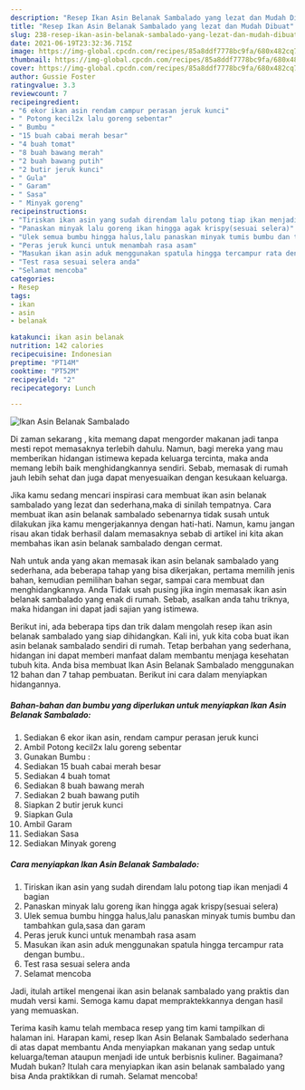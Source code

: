 ```yaml
---
description: "Resep Ikan Asin Belanak Sambalado yang lezat dan Mudah Dibuat"
title: "Resep Ikan Asin Belanak Sambalado yang lezat dan Mudah Dibuat"
slug: 238-resep-ikan-asin-belanak-sambalado-yang-lezat-dan-mudah-dibuat
date: 2021-06-19T23:32:36.715Z
image: https://img-global.cpcdn.com/recipes/85a8ddf7778bc9fa/680x482cq70/ikan-asin-belanak-sambalado-foto-resep-utama.jpg
thumbnail: https://img-global.cpcdn.com/recipes/85a8ddf7778bc9fa/680x482cq70/ikan-asin-belanak-sambalado-foto-resep-utama.jpg
cover: https://img-global.cpcdn.com/recipes/85a8ddf7778bc9fa/680x482cq70/ikan-asin-belanak-sambalado-foto-resep-utama.jpg
author: Gussie Foster
ratingvalue: 3.3
reviewcount: 7
recipeingredient:
- "6 ekor ikan asin rendam campur perasan jeruk kunci"
- " Potong kecil2x lalu goreng sebentar"
- " Bumbu "
- "15 buah cabai merah besar"
- "4 buah tomat"
- "8 buah bawang merah"
- "2 buah bawang putih"
- "2 butir jeruk kunci"
- " Gula"
- " Garam"
- " Sasa"
- " Minyak goreng"
recipeinstructions:
- "Tiriskan ikan asin yang sudah direndam lalu potong tiap ikan menjadi 4 bagian"
- "Panaskan minyak lalu goreng ikan hingga agak krispy(sesuai selera)"
- "Ulek semua bumbu hingga halus,lalu panaskan minyak tumis bumbu dan tambahkan gula,sasa dan garam"
- "Peras jeruk kunci untuk menambah rasa asam"
- "Masukan ikan asin aduk menggunakan spatula hingga tercampur rata dengan bumbu.."
- "Test rasa sesuai selera anda"
- "Selamat mencoba"
categories:
- Resep
tags:
- ikan
- asin
- belanak

katakunci: ikan asin belanak 
nutrition: 142 calories
recipecuisine: Indonesian
preptime: "PT14M"
cooktime: "PT52M"
recipeyield: "2"
recipecategory: Lunch

---
```



![Ikan Asin Belanak Sambalado](https://img-global.cpcdn.com/recipes/85a8ddf7778bc9fa/680x482cq70/ikan-asin-belanak-sambalado-foto-resep-utama.jpg)

Di zaman  sekarang , kita memang dapat mengorder makanan jadi tanpa mesti repot memasaknya terlebih dahulu. Namun, bagi mereka yang mau memberikan hidangan istimewa kepada keluarga tercinta, maka anda memang lebih baik menghidangkannya sendiri. Sebab, memasak di rumah jauh lebih sehat dan juga dapat menyesuaikan dengan kesukaan keluarga.

Jika kamu sedang mencari inspirasi cara membuat ikan asin belanak sambalado yang lezat dan sederhana,maka di sinilah tempatnya. Cara membuat ikan asin belanak sambalado  sebenarnya tidak susah untuk dilakukan jika kamu mengerjakannya dengan hati-hati. Namun, kamu jangan risau akan tidak berhasil dalam memasaknya 
sebab di artikel ini kita akan membahas ikan asin belanak sambalado dengan cermat.  



Nah untuk anda yang akan memasak ikan asin belanak sambalado yang sederhana, ada beberapa tahap yang bisa dikerjakan, pertama memilih jenis bahan, kemudian pemilihan bahan segar, sampai cara membuat dan menghidangkannya. Anda Tidak usah pusing jika ingin memasak ikan asin belanak sambalado yang enak di rumah. Sebab, asalkan anda  tahu triknya, maka hidangan ini dapat jadi sajian yang istimewa.

Berikut ini, ada beberapa tips dan trik dalam mengolah resep ikan asin belanak sambalado yang siap dihidangkan. Kali ini, yuk kita coba buat ikan asin belanak sambalado sendiri di rumah. Tetap berbahan yang sederhana, hidangan ini dapat memberi manfaat dalam membantu menjaga kesehatan tubuh kita. Anda bisa membuat Ikan Asin Belanak Sambalado menggunakan 12 bahan dan 7 tahap pembuatan. Berikut ini cara dalam menyiapkan hidangannya.

<!--inarticleads1-->

##### Bahan-bahan dan bumbu yang diperlukan untuk menyiapkan Ikan Asin Belanak Sambalado:

1. Sediakan 6 ekor ikan asin, rendam campur perasan jeruk kunci
1. Ambil  Potong kecil2x lalu goreng sebentar
1. Gunakan  Bumbu :
1. Sediakan 15 buah cabai merah besar
1. Sediakan 4 buah tomat
1. Sediakan 8 buah bawang merah
1. Sediakan 2 buah bawang putih
1. Siapkan 2 butir jeruk kunci
1. Siapkan  Gula
1. Ambil  Garam
1. Sediakan  Sasa
1. Sediakan  Minyak goreng




<!--inarticleads2-->

##### Cara menyiapkan Ikan Asin Belanak Sambalado:

1. Tiriskan ikan asin yang sudah direndam lalu potong tiap ikan menjadi 4 bagian
1. Panaskan minyak lalu goreng ikan hingga agak krispy(sesuai selera)
1. Ulek semua bumbu hingga halus,lalu panaskan minyak tumis bumbu dan tambahkan gula,sasa dan garam
1. Peras jeruk kunci untuk menambah rasa asam
1. Masukan ikan asin aduk menggunakan spatula hingga tercampur rata dengan bumbu..
1. Test rasa sesuai selera anda
1. Selamat mencoba




Jadi, itulah artikel mengenai  ikan asin belanak sambalado  yang praktis dan mudah versi kami. Semoga kamu dapat mempraktekkannya dengan hasil yang memuaskan. 

Terima kasih kamu telah membaca resep yang tim kami tampilkan di halaman ini. Harapan kami, resep  Ikan Asin Belanak Sambalado sederhana di atas dapat membantu Anda menyiapkan makanan yang sedap untuk keluarga/teman ataupun menjadi ide untuk berbisnis kuliner. Bagaimana? Mudah bukan? Itulah cara menyiapkan ikan asin belanak sambalado yang bisa Anda praktikkan di rumah. Selamat mencoba!

